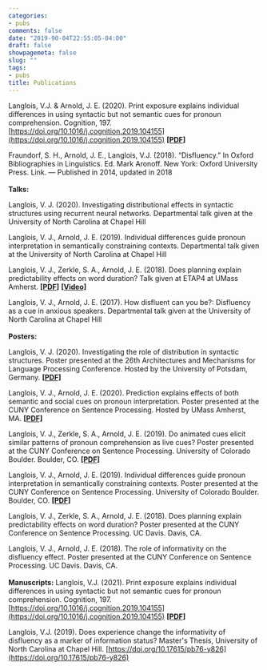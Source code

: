 ```yaml
---
categories:
- pubs
comments: false
date: "2019-90-04T22:55:05-04:00"
draft: false
showpagemeta: false
slug: ""
tags:
- pubs
title: Publications
---
```


Langlois, V.J. & Arnold, J. E. (2020). Print exposure explains individual differences in using syntactic but not semantic cues for pronoun comprehension. Cognition, 197. [https://doi.org/10.1016/j.cognition.2019.104155](https://doi.org/10.1016/j.cognition.2019.104155) [<b>[PDF]</b>](https://osf.io/yvqe2/)

Fraundorf, S. H., Arnold, J. E., Langlois, V.J. (2018). “Disfluency.” In Oxford Bibliographies in Linguistics. Ed. Mark Aronoff. New York: Oxford University Press. Link. — Published in 2014, updated in 2018
<br><br>
<b>Talks:</b>

Langlois, V. J. (2020). Investigating distributional effects in syntactic structures using recurrent neural networks. Departmental talk given at the University of North Carolina at Chapel Hill

Langlois, V. J., Arnold, J. E. (2019). Individual differences guide pronoun interpretation in semantically constraining contexts. Departmental talk given at the University of North Carolina at Chapel Hill

Langlois, V. J., Zerkle, S. A., Arnold, J. E. (2018). Does planning explain predictability effects on word duration? Talk given at ETAP4 at UMass Amherst. [<b>[PDF]</b>](https://osf.io/se9qy/) [<b>[Video]</b>](https://www.youtube.com/watch?v=cP8mm87PJUM)

Langlois, V. J., Arnold, J. E. (2017). How disfluent can you be?: Disfluency as a cue in anxious speakers. Departmental talk given at the University of North Carolina at Chapel Hill
<br><br>
<b>Posters:</b>

Langlois, V. J. (2020). Investigating the role of distribution in syntactic structures. Poster presented at the 26th Architectures and Mechanisms for Language Processing Conference. Hosted by the University of Potsdam, Germany. [<b>[PDF]</b>](https://osf.io/xbmge/)

Langlois, V. J., Arnold, J. E. (2020). Prediction explains effects of both semantic and social cues on pronoun interpretation. Poster presented at the CUNY Conference on Sentence Processing. Hosted by UMass Amherst, MA. [<b>[PDF]</b>](https://osf.io/uqy9t/)

Langlois, V. J., Zerkle, S. A., Arnold, J. E. (2019). Do animated cues elicit similar patterns of pronoun comprehension as live cues? Poster presented at the CUNY Conference on Sentence Processing. University of Colorado Boulder. Boulder, CO. [<b>[PDF]</b>](https://osf.io/p2f3d/)

Langlois, V. J., Arnold, J. E. (2019). Individual differences guide pronoun interpretation in semantically constraining contexts. Poster presented at the CUNY Conference on Sentence Processing. University of Colorado Boulder. Boulder, CO. [<b>[PDF]</b>](https://osf.io/6b48s/)

Langlois, V. J., Zerkle, S. A., Arnold, J. E. (2018). Does planning explain predictability effects on word duration? Poster presented at the CUNY Conference on Sentence Processing. UC Davis. Davis, CA.

Langlois, V. J., Arnold, J. E. (2018). The role of informativity on the disfluency effect. Poster presented at the CUNY Conference on Sentence Processing. UC Davis. Davis, CA.
<br><br>
<b>Manuscripts:</b>
Langlois, V.J. (2021). Print exposure explains individual differences in using syntactic but not semantic cues for pronoun comprehension. Cognition, 197. [https://doi.org/10.1016/j.cognition.2019.104155](https://doi.org/10.1016/j.cognition.2019.104155) [<b>[PDF]</b>](https://osf.io/yvqe2/)

Langlois, V.J. (2019). Does experience change the informativity of disfluency as a marker of information status? Master's Thesis, University of North Carolina at Chapel Hill. [https://doi.org/10.17615/pb76-y826](https://doi.org/10.17615/pb76-y826)